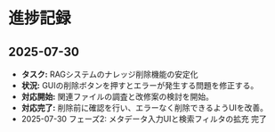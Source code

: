 # 進捗記録

## 2025-07-30

- **タスク:** RAGシステムのナレッジ削除機能の安定化
- **状況:** GUIの削除ボタンを押すとエラーが発生する問題を修正する。
- **対応開始:** 関連ファイルの調査と改修案の検討を開始。
- **対応完了:** 削除前に確認を行い、エラーなく削除できるようUIを改善。
- 2025-07-30 フェーズ2: メタデータ入力UIと検索フィルタの拡充 完了
